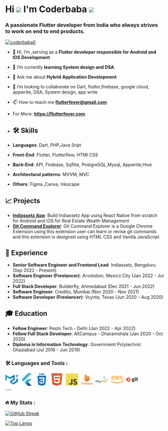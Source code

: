 <!----------------------------------- Heading Section ------------------------------------>
<h1 align="left">
    Hi
    <img src="https://media.giphy.com/media/hvRJCLFzcasrR4ia7z/giphy.gif" width="35px"/>
    I'm Coderbaba
    <img src="https://camo.githubusercontent.com/d3359cb00ab0b5ed8f2e1fe3fceb4fbaf3b614340f8c0db99c17b9f50b351770/68747470733a2f2f656d6f6a69732e736c61636b6d6f6a69732e636f6d2f656d6f6a69732f696d616765732f313533313834393433302f343234362f626c6f622d73756e676c61737365732e6769663f31353331383439343330" width="35">
</h1>
<h3 align="left">A passionate Flutter developer from India who always strives to work on end to end products. </h3>
<!----------------------------------- Profile View Section ------------------------------------>
<p align="left"> <a href="https://twitter.com/#" target="blank"><img src="https://img.shields.io/twitter/follow/coderbaba0?logo=twitter&style=for-the-badge" alt="coderbaba0" /></a> </p>

- 👋 Hi, I’m ,serving as a **Flutter developer responsible for Android and IOS Development** 
- 🌱 I’m currently **learning System design and DSA**.
- 💬 Ask me about **Hybrid Application Development**
- 💞️ I’m looking to collaborate on Dart, flutter,firebase, google cloud, appwrite, DSA, System design, app write
- 📫 How to reach me **flutterfever@gmail.com**
- For More: **https://flutterfever.com**
  
- ## 🛠 Skills

- **Languages**: Dart, PHP,Java Sript
- **Front-End**: Flutter, Flutterflow, HTMl CSS
- **Back-End**: API, Firebase, Sqflite, PostgreSQL,Mysql, Appwrite,Hive
- **Architectural patterns**: MVVM, MVC
- **Others**:  Figma ,Canva, Inkscape

## 📈 Projects

- **[Indiassetz App](https://apps.apple.com/in/app/indiassetz/id1632174365)**: Build Indiassetz App using React Native from scratch for Android and iOS for Real Estate Wealth Management 
- **[Git Command Explorer](https://github.com/dasjideepak/git-command-explorer)**: Git Command Explorer is a Google Chrome Extension using this extension user can learn or revise git commands and this extension is designed using HTML CSS and Vanilla JavaScript

## 📄 Experience

- **Senior Software Engineer and Frontend Lead**: Indiassetz, Bengaluru (Sep 2022 - Present)
- **Software Engineer (Freelancer)**: Arvolution, Mexico City (Jan 2022 - Jul 2022)
- **Full Stack Developer**: Builderfly, Ahmedabad (Dec 2021 - Jun 2022)
- **Software Engineer**: Credilio, Mumbai (Nov 2020 - Nov 2021)
- **Software Developer (Freelancer)**: Vcynta, Texas (Jun 2020 - Aug 2020)

## 🎓 Education

- **Fellow Engineer**: Pesto Tech - Delhi (Jan 2022 - Apr 2022)
- **Fellow Full Stack Developer**: AltCampus - Dharamshala (Jan 2020 - Oct 2020)
- **Diploma in Information Technology**: Government Polytechnic Ghaziabad (Jul 2016 - Jun 2019)

### :hammer_and_wrench: Languages and Tools :
<div>
  <img src="https://github.com/devicons/devicon/blob/master/icons/materialui/materialui-original.svg" title="Material UI" alt="Material UI" width="40" height="40"/>&nbsp;
  <img src="https://github.com/devicons/devicon/blob/master/icons/flutter/flutter-original.svg" title="Flutter" alt="Flutter" width="40" height="40"/>&nbsp;
  <img src="https://github.com/devicons/devicon/blob/master/icons/css3/css3-plain-wordmark.svg"  title="CSS3" alt="CSS" width="40" height="40"/>&nbsp;
  <img src="https://github.com/devicons/devicon/blob/master/icons/html5/html5-original.svg" title="HTML5" alt="HTML" width="40" height="40"/>&nbsp;
  <img src="https://github.com/devicons/devicon/blob/master/icons/javascript/javascript-original.svg" title="JavaScript" alt="JavaScript" width="40" height="40"/>&nbsp;
  <img src="https://github.com/devicons/devicon/blob/master/icons/firebase/firebase-plain-wordmark.svg" title="Firebase" alt="Firebase" width="40" height="40"/>&nbsp;
  <img src="https://github.com/devicons/devicon/blob/master/icons/mysql/mysql-original-wordmark.svg" title="MySQL"  alt="MySQL" width="40" height="40"/>&nbsp;
  <img src="https://github.com/devicons/devicon/blob/master/icons/amazonwebservices/amazonwebservices-plain-wordmark.svg" title="AWS" alt="AWS" width="40" height="40"/>&nbsp;
  <img src="https://github.com/devicons/devicon/blob/master/icons/git/git-original-wordmark.svg" title="Git" **alt="Git" width="40" height="40"/>
</div>
---

### :fire: My Stats :

  [![GitHub Streak](https://streak-stats.demolab.com?user=coderbaba0&theme=transparent&date_format=%5BY%20%5DM%20j)](https://git.io/streak-stats)

[![Top Langs](https://github-readme-stats.vercel.app/api/top-langs/?username=coderbaba0)](https://github.com/anuraghazra/github-readme-stats)

<!---
coderbaba0/coderbaba0 is a ✨ special ✨ repository because its `README.md` (this file) appears on your GitHub profile.
You can click the Preview link to take a look at your changes.
--->
